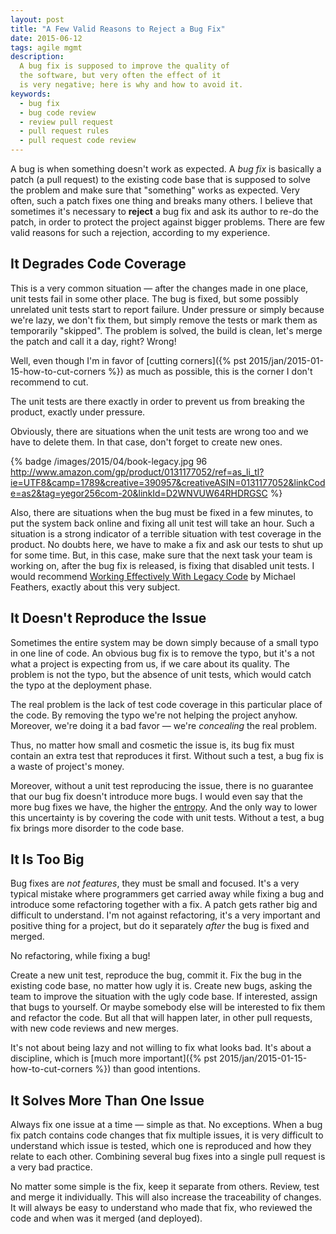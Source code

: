 ```yaml
---
layout: post
title: "A Few Valid Reasons to Reject a Bug Fix"
date: 2015-06-12
tags: agile mgmt
description:
  A bug fix is supposed to improve the quality of
  the software, but very often the effect of it
  is very negative; here is why and how to avoid it.
keywords:
  - bug fix
  - bug code review
  - review pull request
  - pull request rules
  - pull request code review
---
```


A bug is when something doesn't work as expected. A _bug
fix_ is basically a patch (a pull request) to the existing code base that
is supposed to solve the problem and make sure that "something"
works as expected. Very often, such a patch fixes one thing
and breaks many others. I believe that sometimes it's necessary to **reject**
a bug fix and ask its author to re-do the patch, in order to
protect the project against bigger problems. There are few
valid reasons for such a rejection, according to my experience.

<!--more-->

## It Degrades Code Coverage

This is a very common situation &mdash; after the changes made in one place,
unit tests fail in some other place. The bug is fixed, but some possibly
unrelated unit tests start to report failure. Under pressure or simply because
we're lazy, we don't fix them, but simply remove the tests or mark them
as temporarily "skipped". The problem is solved, the build is clean, let's
merge the patch and call it a day, right? Wrong!

Well, even though I'm in favor of [cutting corners]({% pst 2015/jan/2015-01-15-how-to-cut-corners %})
as much as possible, this is the corner I don't recommend to cut.

The unit tests are there exactly in order to prevent us from breaking the
product, exactly under pressure.

Obviously, there are situations when the unit tests are wrong too and
we have to delete them. In that case, don't forget to create new ones.

{% badge /images/2015/04/book-legacy.jpg 96 http://www.amazon.com/gp/product/0131177052/ref=as_li_tl?ie=UTF8&camp=1789&creative=390957&creativeASIN=0131177052&linkCode=as2&tag=yegor256com-20&linkId=D2WNVUW64RHDRGSC %}

Also, there are situations when the bug must be fixed in a few minutes,
to put the system back online and fixing all unit test will take an hour.
Such a situation is a strong indicator of a terrible situation with test
coverage in the product. No doubts here, we have to make a fix and
ask our tests to shut up for some time. But, in this case, make sure that
the next task your team is working on, after the bug fix is released, is
fixing that disabled unit tests. I would recommend
[Working Effectively With Legacy Code](http://www.amazon.com/gp/product/0131177052/ref=as_li_tl?ie=UTF8&camp=1789&creative=390957&creativeASIN=0131177052&linkCode=as2&tag=yegor256com-20&linkId=D2WNVUW64RHDRGSC)
by Michael Feathers, exactly about this very subject.

## It Doesn't Reproduce the Issue

Sometimes the entire system may be down simply because of a small
typo in one line of code. An obvious bug fix is to remove the typo, but
it's a not what a project is expecting from us, if we care about its
quality. The problem is not the typo, but the absence of unit tests,
which would catch the typo at the deployment phase.

The real problem is the lack of test code coverage in this particular
place of the code. By removing the typo we're not helping the project
anyhow. Moreover, we're doing it a bad favor &mdash; we're _concealing_
the real problem.

Thus, no matter how small and cosmetic the issue is, its bug fix
must contain an extra test that reproduces it first. Without such
a test, a bug fix is a waste of project's money.

Moreover, without a unit test reproducing the issue, there is no
guarantee that our bug fix doesn't introduce more bugs. I would even say that
the more bug fixes we have, the higher the
[entropy](http://en.wikipedia.org/wiki/Entropy_%28information_theory%29).
And the only way to lower this uncertainty is by covering the
code with unit tests. Without a test, a bug fix brings more disorder
to the code base.

## It Is Too Big

Bug fixes are _not features_, they must be small and focused. It's a very
typical mistake where programmers get carried away while fixing a
bug and introduce some refactoring together with a fix. A patch gets
rather big and difficult to understand. I'm not against refactoring, it's
a very important and positive thing for a project, but do it separately
_after_ the bug is fixed and merged.

No refactoring, while fixing a bug!

Create a new unit test, reproduce the bug, commit it. Fix the bug
in the existing code base, no matter how ugly it is. Create new
bugs, asking the team to improve the situation with the ugly code base.
If interested, assign that bugs to yourself. Or maybe somebody else
will be interested to fix them and refactor the code. But all that
will happen later, in other pull requests, with new code reviews
and new merges.

It's not about being lazy and not willing to fix what looks bad. It's about
a discipline, which is [much more important]({% pst 2015/jan/2015-01-15-how-to-cut-corners %})
than good intentions.

## It Solves More Than One Issue

Always fix one issue at a time &mdash; simple as that. No exceptions. When
a bug fix patch contains code changes that fix multiple issues, it is
very difficult to understand which issue is tested, which one is reproduced
and how they relate to each other. Combining several bug fixes into a single
pull request is a very bad practice.

No matter some simple is the fix, keep it separate from others.
Review, test and merge it individually. This will also increase the
traceability of changes. It will always be easy to understand who made
that fix, who reviewed the code and when was it merged (and deployed).
